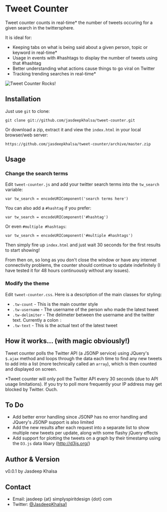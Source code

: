 # Tweet Counter #
Tweet counter counts in real-time\* the number of tweets occuring for a given search in the twittersphere.

It is ideal for:
* Keeping tabs on what is being said about a given person, topic or keyword in real-time*
* Usage in events with #hashtags to display the number of tweets using that #hashtag
* Better understanding what actions cause things to go viral on Twitter
* Tracking trending searches in real-time\*

![Tweet Counter Rocks!](http://simplyspiritdesign.com/img/tweet-counter.png "Tweet Counter Rocks!")

## Installation ##
Just use `git` to clone:

    git clone git://github.com/jasdeepkhalsa/tweet-counter.git

Or download a zip, extract it and view the `index.html` in your local browser/web server:

    https://github.com/jasdeepkhalsa/tweet-counter/archive/master.zip

## Usage ##
### Change the search terms ###
Edit `tweet-counter.js` and add your twitter search terms into the `tw_search` variable:

	var tw_search = encodeURIComponent('search terms here')
	
You can also add a `#hashtag` if you prefer:

	var tw_search = encodeURIComponent('#hashtag')
	
Or even `#multiple #hashtags`:

	var tw_search = encodeURIComponent('#multiple #hashtags')
	
Then simply fire up `index.html` and just wait 30 seconds for the first results to start showing!

From then on, so long as you don't close the window or have any internet connectivity problems, the counter should continue to update indefinitely (I have tested it for 48 hours continuously without any issues). 

### Modify the theme ###
Edit `tweet-counter.css`. Here is a description of the main classes for styling:
* `.tw-count` - This is the main counter style
* `.tw-username` -  The username of the person who made the latest tweet
* `.tw-delimiter` - The delimeter between the username and the twitter text. Currently a colon `:`
* `.tw-text` - This is the actual text of the latest tweet

## How it works... (with magic obviously!) ##
Tweet counter polls the Twitter API (a JSONP service) using JQuery's `$.ajax` method and loops through the data each time to find any new tweets to add into a list (more technically called an `array`), which is then counted and displayed on screen.

\*Tweet counter will only poll the Twitter API every 30 seconds (due to API usage limitations). If you try to poll more frequently your IP address may get blocked by Twitter. Ouch.

## To Do ##
* Add better error handling since JSONP has no error handling and JQuery's JSONP support is also limited
* Add the new results after each request into a separate list to show multiple new tweets per update, along with some flashy jQuery effects
* Add support for plotting the tweets on a graph by their timestamp using the `D3.js` data libary (http://d3js.org/)

## Author & Version ##
v0.0.1 by Jasdeep Khalsa

## Contact ##
* Email: jasdeep {at} simplyspiritdesign {dot} com
* Twitter: [@JasdeepKhalsa1](http://twitter.com/@JasdeepKhalsa1)